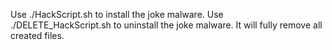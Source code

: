 Use ./HackScript.sh to install the joke malware.
Use ./DELETE_HackScript.sh to uninstall the joke malware.
It will fully remove all created files.
